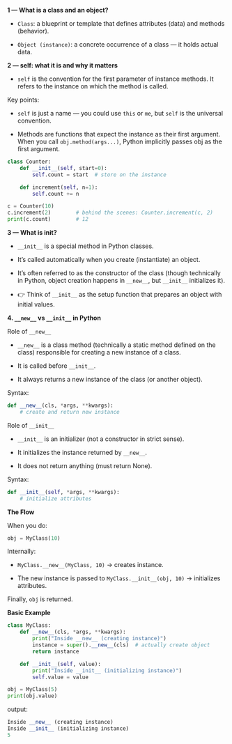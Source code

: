 **1 — What is a class and an object?**

- `Class`: a blueprint or template that defines attributes (data) and methods (behavior).

- `Object (instance)`: a concrete occurrence of a class — it holds actual data.

**2 — self: what it is and why it matters**

- `self` is the convention for the first parameter of instance methods. It refers to the instance on which the method is called.

Key points:

- `self` is just a name — you could use `this` or `me`, but `self` is the universal convention.

- Methods are functions that expect the instance as their first argument. When you call `obj.method(args...)`, Python implicitly passes obj as the first argument.
```python
class Counter:
    def __init__(self, start=0):
        self.count = start  # store on the instance

    def increment(self, n=1):
        self.count += n

c = Counter(10)
c.increment(2)        # behind the scenes: Counter.increment(c, 2)
print(c.count)        # 12
```

**3 — What is __init__?**

- `__init__` is a special method in Python classes.

- It’s called automatically when you create (instantiate) an object.

- It’s often referred to as the constructor of the class (though technically in Python, object creation happens in `__new__`, but `__init__` initializes it).

- 👉 Think of `__init__` as the setup function that prepares an object with initial values.

**4. `__new__` vs `__init__` in Python**

Role of `__new__`

- `__new__` is a class method (technically a static method defined on the class) responsible for creating a new instance of a class.

- It is called before `__init__`.

- It always returns a new instance of the class (or another object).

Syntax:
```python
def __new__(cls, *args, **kwargs):
    # create and return new instance
```

Role of `__init__`

- `__init__` is an initializer (not a constructor in strict sense).

- It initializes the instance returned by `__new__`.

- It does not return anything (must return None).

Syntax:
```python
def __init__(self, *args, **kwargs):
    # initialize attributes
```
**The Flow**

When you do:
```python
obj = MyClass(10)
```
Internally:

- `MyClass.__new__(MyClass, 10)` → creates instance.

- The new instance is passed to `MyClass.__init__(obj, 10)` → initializes attributes.

Finally, `obj` is returned.

**Basic Example**
```python
class MyClass:
    def __new__(cls, *args, **kwargs):
        print("Inside __new__ (creating instance)")
        instance = super().__new__(cls)  # actually create object
        return instance

    def __init__(self, value):
        print("Inside __init__ (initializing instance)")
        self.value = value

obj = MyClass(5)
print(obj.value)
```
output:
```python
Inside __new__ (creating instance)
Inside __init__ (initializing instance)
5
```